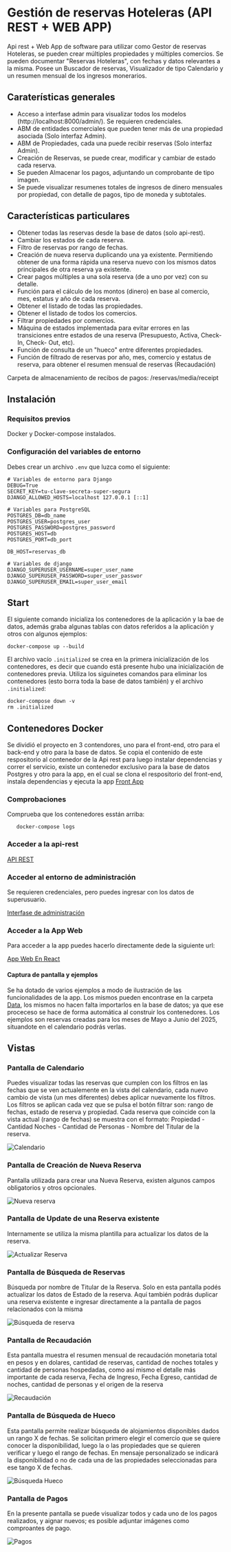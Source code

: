 # Gestión de reservas Hoteleras (API REST + WEB APP)
Api rest + Web App de software para utilizar como Gestor de reservas Hoteleras, se pueden crear múltiples propiedades y múltiples comercios. Se pueden documentar "Reservas Hoteleras", con fechas y datos relevantes a la misma. Posee un Buscador de reservas, Visualizador de tipo Calendario y un resumen mensual de los ingresos monerarios.

## Caraterísticas generales

- Acceso a interfase admin para visualizar todos los modelos (http://localhost:8000/admin/). Se requieren credenciales.
- ABM de entidades comerciales que pueden tener más de una propiedad asociada (Solo interfaz Admin).
- ABM de Propiedades, cada una puede recibir reservas (Solo interfaz Admin).
- Creación de Reservas, se puede crear, modificar y cambiar de estado cada reserva.
- Se pueden Almacenar los pagos, adjuntando un comprobante de tipo imagen.
- Se puede visualizar resumenes totales de ingresos de dinero mensuales por propiedad, con detalle de pagos, tipo de moneda y subtotales.

## Características particulares

- Obtener todas las reservas desde la base de datos (solo api-rest).
- Cambiar los estados de cada reserva.
- Filtro de reservas por rango de fechas.
- Creación de nueva reserva duplicando una ya existente. Permitiendo obtener de una forma rápida una reserva nuevo con los mismos datos principales de otra reserva ya existente.
- Crear pagos múltiples a una sola reserva (de a uno por vez) con su detalle.
- Función para el cálculo de los montos (dinero) en base al comercio, mes, estatus y año de cada reserva.
- Obtener el listado de todas las propiedades.
- Obtener el listado de todos los comercios.
- Filtrar propiedades por comercios.
- Máquina de estados implementada para evitar errores en las transiciones entre estados de una reserva (Presupuesto, Activa, Check-In, Check- Out, etc).
- Función de consulta de un "hueco" entre diferentes propiedades.
- Función de filtrado de reservas por año, mes, comercio y estatus de reserva, para obtener el resumen mensual de reservas (Recaudación)

Carpeta de almacenamiento de recibos de pagos: /reservas/media/receipt

## Instalación
### Requisitos previos
Docker y Docker-compose instalados.

### Configuración del variables de entorno
Debes crear un archivo `.env` que luzca como el siguiente:

```
# Variables de entorno para Django
DEBUG=True
SECRET_KEY=tu-clave-secreta-super-segura
DJANGO_ALLOWED_HOSTS=localhost 127.0.0.1 [::1]

# Variables para PostgreSQL
POSTGRES_DB=db_name
POSTGRES_USER=postgres_user
POSTGRES_PASSWORD=postgres_password
POSTGRES_HOST=db
POSTGRES_PORT=db_port

DB_HOST=reservas_db

# Variables de django
DJANGO_SUPERUSER_USERNAME=super_user_name
DJANGO_SUPERUSER_PASSWORD=super_user_passwor
DJANGO_SUPERUSER_EMAIL=super_user_email
```
## Start
El siguiente comando inicializa los contenedores de la aplicación y la bae de datos, además graba algunas tablas con datos referidos a la aplicación y otros con algunos ejemplos:

`docker-compose up --build`

El archivo vacío `.initialized` se crea en la primera inicialización de los contenedores, es decir que cuando está presente hubo una inicialización de contenedores previa.
Utiliza los siguinetes comandos para eliminar los contenedores (esto borra toda la base de datos también) y el archivo `.initialized`:

```
docker-compose down -v
rm .initialized
```
## Contenedores Docker
Se dividió el proyecto en 3 contendores, uno para el front-end, otro para el back-end y otro para la base de datos. Se copia el contenido de este respositorio al contenedor de la Api rest para luego instalar dependencias y correr el servicio, existe un contenedor exclusivo para la base de datos Postgres y otro para la app, en el cual se clona el respositorio del front-end, instala dependencias y ejecuta la app [Front App](https://github.com/c2ksoria/reserva_front)

### Comprobaciones
Comprueba que los contenedores esstán arriba:

```docker-compose ps
   docker-compose logs
```

### Acceder a la api-rest

[API REST](http://localhost:8000/swagger)

### Acceder al entorno de administración
Se requieren credenciales, pero puedes ingresar con los datos de superusuario.

[Interfase de administración](http://localhost:8000/admin)

### Acceder a la App Web
Para acceder a la app puedes hacerlo directamente dede la siguiente url:

[App Web En React](http://localhost:3000)

#### Captura de pantalla y ejemplos
Se ha dotado de varios ejemplos a modo de ilustración de las funcionalidades de la app. Los mismos pueden encontrase en la carpeta [Data](https://github.com/c2ksoria/reservas_online/tree/main/reservas/reservas/fixtures/Data), los mismos no hacen falta importarlos en la base de datos; ya que ese proceceso se hace de forma automática al construir los contenedores. Los ejemplos son reservas creadas para los meses de Mayo a Junio del 2025, situandote en el calendario podrás verlas.

## Vistas

### Pantalla de Calendario
Puedes visualizar todas las reservas que cumplen con los filtros en las fechas que se ven actualemente en la vista del calendario, cada nuevo cambio de vista (un mes diferentes) debes aplicar nuevamente los filtros.
Los filtros se aplican cada vez que se pulsa el botón filtrar son: rango de fechas, estado de reserva y propiedad. Cada reserva que coincide con la vista actual (rango de fechas) se muestra con el formato: Propiedad - Cantidad Noches - Cantidad de Personas - Nombre del Titular de la reserva.

![Calendario](https://github.com/user-attachments/assets/6136591e-3735-4a2d-9ded-61e6f007a229)


### Pantalla de Creación de Nueva Reserva
Pantalla utilizada para crear una Nueva Reserva, existen algunos campos obligatorios y otros opcionales.

![Nueva reserva](https://github.com/user-attachments/assets/b9ae8e6c-2c7a-4673-b718-cc9b9f98b8d8)

### Pantalla de Update de una Reserva existente
Internamente se utiliza la misma plantilla para actualizar los datos de la reserva.

![Actualizar Reserva](https://github.com/user-attachments/assets/3d956e3f-f100-4b1c-80a9-e9f9de465551)

### Pantalla de Búsqueda de Reservas
Búsqueda por nombre de Titular de la Reserva. Solo en esta pantalla podés actualizar los datos de Estado de la reserva. Aquí también podrás duplicar una reserva existente e ingresar directamente a la pantalla de pagos relacionados con la misma

![Búsqueda de reserva](https://github.com/user-attachments/assets/18f848f2-18c4-4ce0-81b0-808bcb48e688)

### Pantalla de Recaudación
Esta pantalla muestra el resumen mensual de recaudación monetaria total en pesos y en dolares, cantidad de reservas, cantidad de noches totales y cantidad de personas hospedadas, como así mismo el detalle más importante de cada reserva, Fecha de Ingreso, Fecha Egreso, cantidad de noches, cantidad de personas y el origen de la reserva

![Recaudación](https://github.com/user-attachments/assets/f48c5c24-6067-468f-848f-c55dc138d0ab)

### Pantalla de Búsqueda de Hueco
Esta pantalla permite realizar búsqueda de alojamientos disponibles dados un rango X de fechas. Se solicitan primero elegir el comercio que se quiere conocer la disponibilidad, luego la o las propiedades que se quieren verificar y luego el rango de fechas. En mensaje personalizado se indicará la disponibilidad o no de cada una de las propiedades seleccionadas para ese tango X de fechas.

![Búsqueda Hueco](https://github.com/user-attachments/assets/e59e352e-383c-41ab-ad53-252fd554d79c)

### Pantalla de Pagos
En la presente pantalla se puede visualizar todos y cada uno de los pagos realizados, y aignar nuevos; es posible adjuntar imágenes como comproantes de pago.

![Pagos](https://github.com/user-attachments/assets/deafaa1a-b765-422e-8c50-a30c6b128694)

